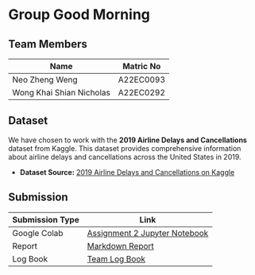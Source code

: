 # Group Good Morning

## Team Members

| Name                      | Matric No  |
|---------------------------|------------|
| Neo Zheng Weng            | A22EC0093  |
| Wong Khai Shian Nicholas  | A22EC0292  |

## Dataset

We have chosen to work with the **2019 Airline Delays and Cancellations** dataset from Kaggle. This dataset provides comprehensive information about airline delays and cancellations across the United States in 2019.

- **Dataset Source:** [2019 Airline Delays and Cancellations on Kaggle](https://www.kaggle.com/datasets/threnjen/2019-airline-delays-and-cancellations?resource=download)

## Submission

| Submission Type  | Link |
|------------------|-------------------------------------------------------------------------------------------------------------------------------------|
| Google Colab     | [Assignment 2 Jupyter Notebook](https://colab.research.google.com/drive/1QlpVVank7TUHQvpfrrxSiYq0pyKW7A6S?usp=sharing)              |
| Report           | [Markdown Report](https://github.com/Jingyong14/HPDP02/blob/main/2425/assignment/asgn2/submission/Group_Good%20Morning/big_data.md) |
| Log Book         | [Team Log Book](https://docs.google.com/spreadsheets/d/1xFHCE8I6gWkwpjX28rlTCTEgi7b80YWTh-QxOBBeU10/edit?usp=sharing)               |
